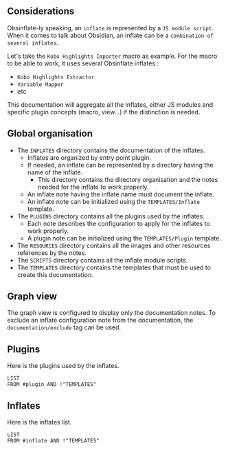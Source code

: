 ## Considerations

Obsinflate-ly speaking, an `inflate` is represented by a `JS module script`.
When it comes to talk about Obsidian, an inflate can be a `combination of several inflates`.

Let's take the `Kobo Highlights Importer` macro as example.
For the macro to be able to work, it uses several Obsinflate inflates :
- `Kobo Highlights Extractor`
- `Variable Mapper`
- etc

This documentation will aggregate all the inflates, either JS modules and specific plugin concepts (macro, view...) if the distinction is needed.
## Global organisation

- The `INFLATES` directory contains the documentation of the inflates.
	- Inflates are organized by entry point plugin.
	- If needed, an inflate can be represented by a directory having the name of the inflate.
		- This directory contains the directory organisation and the notes needed for the inflate to work properly.
	- An inflate note having the inflate name must document the inflate.
	- An inflate note can be initialized using the `TEMPLATES/Inflate` template.
- The `PLUGINS` directory contains all the plugins used  by the inflates.
	- Each note describes the configuration to apply for the inflates to work properly.
	- A plugin note can be initialized using the `TEMPLATES/Plugin` template.
- The `RESOURCES` directory contains all the images and other resources references by the notes.
- The `SCRIPTS` directory contains all the inflate module scripts.
- The `TEMPLATES` directory contains the templates that must be used to create this documentation.
## Graph view

The graph view is configured to display only the documentation notes.
To exclude an inflate configuration note from the documentation, the `documentation/exclude` tag can be used.
## Plugins

Here is the plugins used by the inflates.
```dataview
LIST 
FROM #plugin AND !"TEMPLATES" 
```
## Inflates

Here is the inflates list.
```dataview
LIST
FROM #inflate AND !"TEMPLATES"
```
